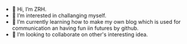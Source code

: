 - 👋 Hi, I’m ZRH.
- 👀 I’m interested in challanging myself.
- 🌱 I’m currently learning how to make my own blog which is used for communication an having fun iin futures by github.
- 💞️ I’m looking to collaborate on other's interesting idea.

<!---
ZRH-7/ZRH-7 is a ✨ special ✨ repository because its `README.md` (this file) appears on your GitHub profile.
You can click the Preview link to take a look at your changes.
--->
